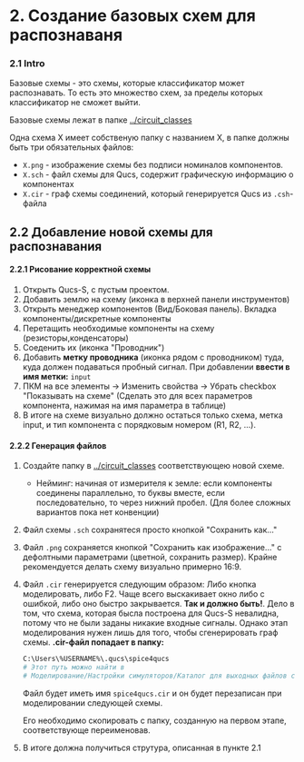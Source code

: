 # 2. Создание базовых схем для распознаваня

### 2.1 Intro
Базовые схемы - это схемы, которые классификатор может распознавать. То есть это множество схем, за пределы которых классификатор не сможет выйти.

Базовые схемы лежат в папке [../circuit_classes](../circuit_classes)

Одна схема X имеет собственую папку с названием X, в папке должны быть три обязательных файлов:
* `X.png` - изображение схемы без подписи номиналов компонентов.
* `X.sch` - файл схемы для Qucs, содержит графическую информацию о компонентах
* `X.cir` - граф схемы соединений, который генерируется Qucs из `.csh`-файла


## 2.2 Добавление новой схемы для распознавания

####  2.2.1 Рисование корректной схемы
1. Открыть Qucs-S, с пустым проектом.
2. Добавить землю на схему (иконка в верхней панели инструментов)
3. Открыть менеджер компонентов (Вид/Боковая панель). Вкладка компоненты/дискретные компоненты
4. Перетащить необходимые компоненты на схему (резисторы,конденсаторы)
5. Соеденить их (иконка "Проводник")
6. Добавить **метку проводника** (иконка рядом с проводником) туда, куда должен подаваться пробный сигнал. При добавлении **ввести в имя метки:** `input`
7. ПКМ на все элементы -> Изменить свойства -> Убрать checkbox "Показывать на схеме" (Сделать это для всех параметров компонента, нажимая на имя параметра в таблице)
8. В итоге на схеме визуально должно остаться только схема, метка input, и тип компонента с порядковым номером (R1, R2, ...).

#### 2.2.2 Генерация файлов
1. Создайте папку в [../circuit_classes](../circuit_classes) соответствующею новой схеме.
   * Нейминг: начиная от измерителя к земле: если компоненты соединены параллельно, то буквы вместе, если последовательно, то через нижний пробел. (Для более сложных вариантов пока нет конвенции)
2. Файл схемы `.sch` сохранятеся просто кнопкой "Сохранить как..."
3. Файл `.png` сохраняется кнопкой "Сохранить как изображение..." с дефолтными параметрами (цветной, сохранить размер). Крайне рекомендуется делать схему визуально примерно 16:9.
4. Файл `.cir` генерируется следующим образом: Либо кнопка моделировать, либо F2. Чаще всего выскакивает окно либо с ошибкой, либо оно быстро закрывается. **Так и должно быть!**. Дело в том, что схема, которая бысла построена для Qucs-S невалидна, потому что не были заданы никакие входные сигналы. Однако этап моделирования нужен лишь для того, чтобы сгенерировать граф схемы. **.cir-файл попадает в папку:**
    ```bash
    C:\Users\%USERNAME%\.qucs\spice4qucs
    # Этот путь можно найти в 
    # Моделирование/Настройки симуляторов/Каталог для выходных файлов списка цепей
    ```
    Файл будет иметь имя `spice4qucs.cir` и он будет перезаписан при моделировании следующей схемы. 
    
    Его необходимо скопировать с папку, созданную на первом этапе, соответствующе переименовав. 
5. В итоге должна получиться струтура, описанная в пункте 2.1
   